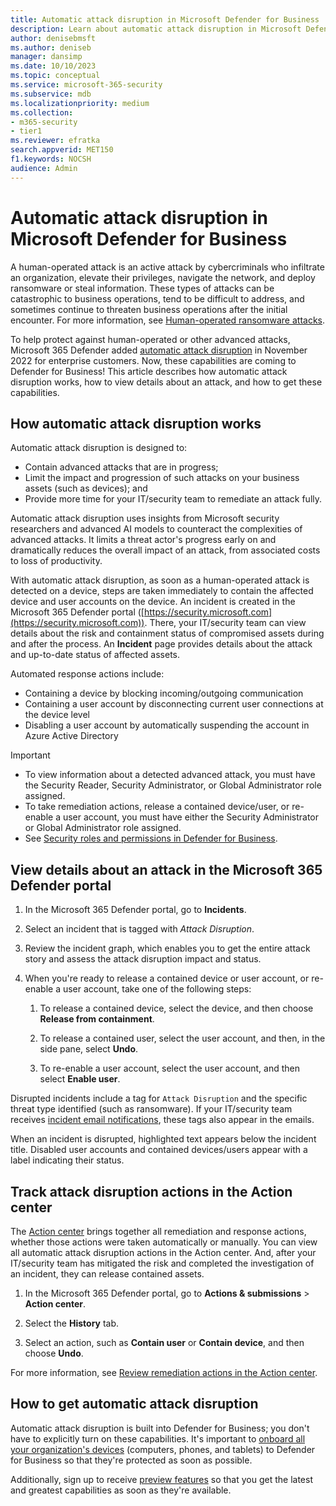 ```yaml
---
title: Automatic attack disruption in Microsoft Defender for Business           
description: Learn about automatic attack disruption in Microsoft Defender for Business            
author: denisebmsft
ms.author: deniseb
manager: dansimp 
ms.date: 10/10/2023
ms.topic: conceptual
ms.service: microsoft-365-security
ms.subservice: mdb
ms.localizationpriority: medium 
ms.collection: 
- m365-security
- tier1
ms.reviewer: efratka 
search.appverid: MET150
f1.keywords: NOCSH 
audience: Admin
---
```


# Automatic attack disruption in Microsoft Defender for Business

A human-operated attack is an active attack by cybercriminals who infiltrate an organization, elevate their privileges, navigate the network, and deploy ransomware or steal information. These types of attacks can be catastrophic to business operations, tend to be difficult to address, and sometimes continue to threaten business operations after the initial encounter. For more information, see [Human-operated ransomware attacks](/security/ransomware/human-operated-ransomware#human-operated-ransomware-attacks).

To help protect against human-operated or other advanced attacks, Microsoft 365 Defender added [automatic attack disruption](../defender/automatic-attack-disruption.md) in November 2022 for enterprise customers. Now, these capabilities are coming to Defender for Business! This article describes how automatic attack disruption works, how to view details about an attack, and how to get these capabilities.

## How automatic attack disruption works

Automatic attack disruption is designed to:

- Contain advanced attacks that are in progress;
- Limit the impact and progression of such attacks on your business assets (such as devices); and
- Provide more time for your IT/security team to remediate an attack fully. 

Automatic attack disruption uses insights from Microsoft security researchers and advanced AI models to counteract the complexities of advanced attacks. It limits a threat actor's progress early on and dramatically reduces the overall impact of an attack, from associated costs to loss of productivity.

With automatic attack disruption, as soon as a human-operated attack is detected on a device, steps are taken immediately to contain the affected device and user accounts on the device. An incident is created in the Microsoft 365 Defender portal ([https://security.microsoft.com](https://security.microsoft.com)). There, your IT/security team can view details about the risk and containment status of compromised assets during and after the process. An **Incident** page provides details about the attack and up-to-date status of affected assets. 

Automated response actions include:

- Containing a device by blocking incoming/outgoing communication
- Containing a user account by disconnecting current user connections at the device level
- Disabling a user account by automatically suspending the account in Azure Active Directory

> [!IMPORTANT]
> - To view information about a detected advanced attack, you must have the Security Reader, Security Administrator, or Global Administrator role assigned.
> - To take remediation actions, release a contained device/user, or re-enable a user account, you must have either the Security Administrator or Global Administrator role assigned.
> - See [Security roles and permissions in Defender for Business](mdb-roles-permissions.md).

## View details about an attack in the Microsoft 365 Defender portal

1. In the Microsoft 365 Defender portal, go to **Incidents**.

2. Select an incident that is tagged with *Attack Disruption*.

3. Review the incident graph, which enables you to get the entire attack story and assess the attack disruption impact and status.

4. When you're ready to release a contained device or user account, or re-enable a user account, take one of the following steps:

   1. To release a contained device, select the device, and then choose **Release from containment**.

   2. To release a contained user, select the user account, and then, in the side pane, select **Undo**.

   3. To re-enable a user account, select the user account, and then select **Enable user**.

Disrupted incidents include a tag for `Attack Disruption` and the specific threat type identified (such as ransomware). If your IT/security team receives [incident email notifications](mdb-email-notifications.md), these tags also appear in the emails.

When an incident is disrupted, highlighted text appears below the incident title. Disabled user accounts and contained devices/users appear with a label indicating their status. 

## Track attack disruption actions in the Action center

The [Action center](mdb-review-remediation-actions.md) brings together all remediation and response actions, whether those actions were taken automatically or manually. You can view all automatic attack disruption actions in the Action center. And, after your IT/security team has mitigated the risk and completed the investigation of an incident, they can release contained assets.

1. In the Microsoft 365 Defender portal, go to **Actions & submissions** > **Action center**.

2. Select the **History** tab.

3. Select an action, such as **Contain user** or **Contain device**, and then choose **Undo**.

For more information, see [Review remediation actions in the Action center](mdb-review-remediation-actions.md).

## How to get automatic attack disruption

Automatic attack disruption is built into Defender for Business; you don't have to explicitly turn on these capabilities. It's important to [onboard all your organization's devices](mdb-onboard-devices.md) (computers, phones, and tablets) to Defender for Business so that they're protected as soon as possible. 

Additionally, sign up to receive [preview features](mdb-preview.md) so that you get the latest and greatest capabilities as soon as they're available. 

